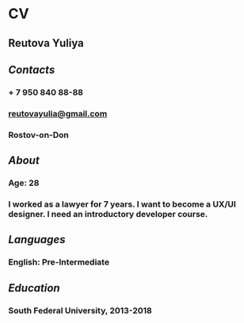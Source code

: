 # CV
## **Reutova Yuliya**
## *Contacts*
### + 7 950 840 88-88
### reutovayulia@gmail.com
### Rostov-on-Don
## *About*
### Age: 28
### I worked as a lawyer for 7 years. I want to become a UX/UI designer. I need an introductory developer course.
## *Languages*
### English: Pre-Intermediate
## *Education*
### South Federal University, 2013-2018